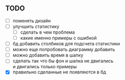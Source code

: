## TODO

- [ ] поменять дизайн
- [ ] улучшить статистику
  - [ ] сделать в чем проблема
  - [ ] какие именно примеры с ошибкой
- [ ] бд добавить столбиков для подсчета статистики
- [ ] можно еще попробовать диаграмму добавить
- [ ] можно добавить время в шапку
- [ ] сделать так что бы фон и шапка не двигались \
и двигались только примеры 
- [x] правильно сделанные не появляются в бд